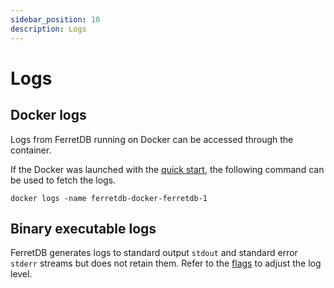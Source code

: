 ```yaml
---
sidebar_position: 10
description: Logs
---
```


# Logs

## Docker logs

Logs from FerretDB running on Docker can be accessed through the container.

If the Docker was launched with the [quick start](quickstart-guide/docker.md#setup-with-docker-compose),
the following command can be used to fetch the logs.

```shell
docker logs -name ferretdb-docker-ferretdb-1
```

## Binary executable logs
FerretDB generates logs to standard output `stdout` and standard error `stderr` streams
but does not retain them.
Refer to the [flags](configuration/flags.md#miscellaneous) to adjust the log level.
